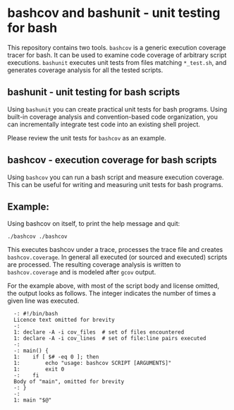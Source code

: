 # bashcov and bashunit - unit testing for bash

This repository contains two tools. `bashcov` is a generic execution coverage
tracer for bash. It can be used to examine code coverage of arbitrary script
executions. `bashunit` executes unit tests from files matching `*_test.sh`, and
generates coverage analysis for all the tested scripts.

## bashunit - unit testing for bash scripts

Using `bashunit` you can create practical unit tests for bash programs. Using
built-in coverage analysis and convention-based code organization, you can
incrementally integrate test code into an existing shell project.

Please review the unit tests for `bashcov` as an example.

## bashcov - execution coverage for bash scripts

Using `bashcov` you can run a bash script and measure execution coverage. This
can be useful for writing and measuring unit tests for bash programs.

## Example:

Using bashcov on itself, to print the help message and quit:

```
./bashcov ./bashcov
```

This executes bashcov under a trace, processes the trace file and creates
`bashcov.coverage`. In general all executed (or sourced and executed) scripts
are processed. The resulting coverage analysis is written to `bashcov.coverage`
and is modeled after `gcov` output.

For the example above, with most of the script body and license omitted, the
output looks as follows. The integer indicates the number of times a given line
was executed.

```
  -: #!/bin/bash
  Licence text omitted for brevity
  -: 
  1: declare -A -i cov_files  # set of files encountered
  1: declare -A -i cov_lines  # set of file:line pairs executed
  -: 
  -: main() {
  1: 	if [ $# -eq 0 ]; then
  1: 		echo "usage: bashcov SCRIPT [ARGUMENTS]"
  1: 		exit 0
  -: 	fi
  Body of "main", omitted for brevity
  -: }
  -: 
  1: main "$@"
```
